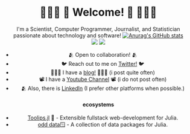 <div align = "center">
  
# 🏳️‍⚧️🧬 🧮 Welcome! 🧮 🧬🏳️‍⚧️
I'm a Scientist, Computer Programmer, Journalist, and Statistician passionate about technology and software!
[![Anurag's GitHub stats](https://github-readme-stats.vercel.app/api?username=emmettgb)](https://github.com/anuraghazra/github-readme-stats) \
<img src = "https://github.com/emmettgb/emmett-stats/blob/master/generated/overview.svg"></img> <img src = "https://github.com/emmettgb/emmett-stats/blob/master/generated/languages.svg">
- 🫂 Open to collaboration! 🫂
- 🐦 Reach out to me on [Twitter!](https://twitter.com/emmettboudgie) 🐦
- 👨🏾‍💻 I have a [blog!](http://medium.com/@emmettgb) 👨🏾‍💻 (i post quite often)
- 📽️ I have a [Youtube Channel](https://www.youtube.com/channel/UCruzXIngBV2dlgjX1_HZRzw) 📽️ (i do not post often)
- 🫂 Also, there is [LinkedIn](https://www.linkedin.com/in/emmett-boudreau-828b2818a/) (I prefer other platforms when possible.)
#### ecosystems
- [Toolips.jl](https://github.com/ChifiSource#standard-library) 🌷 - Extensible fullstack web-development for Julia.
- [odd data](https://github.com/ChifiSource#-odd-data-)🪟 - A collection of data packages for Julia.
